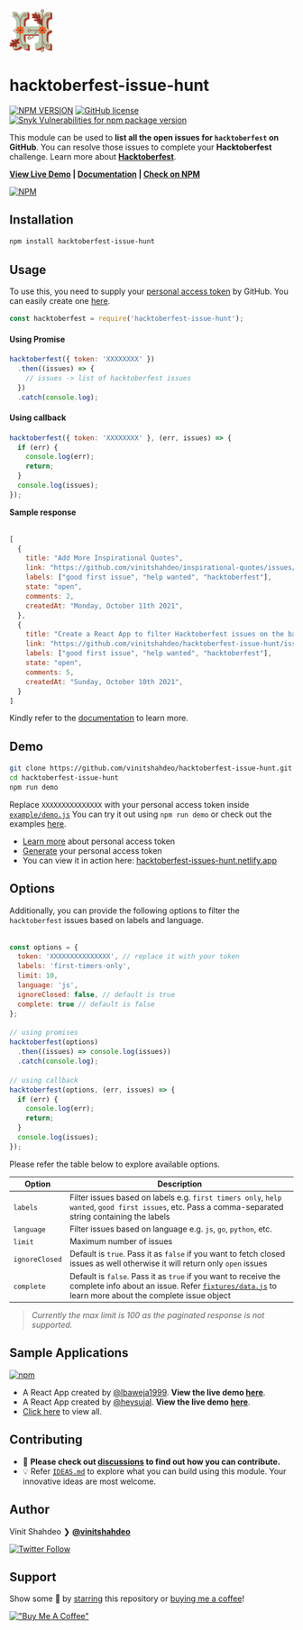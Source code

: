 <a href="https://vinitshahdeo.dev/hacktoberfest-2021">
  <img src="./assets/logo.png" width="15%" height="15%"/>
</a>

# hacktoberfest-issue-hunt 

[![NPM VERSION](http://img.shields.io/npm/v/hacktoberfest-issue-hunt.svg?style=flat&logo=npm)](https://www.npmjs.org/package/hacktoberfest-issue-hunt) [![GitHub license](https://img.shields.io/github/license/vinitshahdeo/inspirational-quotes.svg?style=flat&logo=github)](https://github.com/vinitshahdeo/inspirational-quotes/blob/master/LICENSE) [![Snyk Vulnerabilities for npm package version](https://img.shields.io/snyk/vulnerabilities/npm/hacktoberfest-issue-hunt.svg?color=9cf&logo=snyk)](https://www.npmjs.com/package/hacktoberfest-issue-hunt)

This module can be used to **list all the open issues for `hacktoberfest` on GitHub**. You can resolve those issues to complete your **Hacktoberfest** challenge. Learn more about **[Hacktoberfest](https://vinitshahdeo.dev/hacktoberfest-2021)**.

**[View Live Demo](https://hacktoberfest-issues-hunt.netlify.app/) | [Documentation](https://vinitshahdeo.github.io/hacktoberfest-issue-hunt/) | [Check on NPM](https://www.npmjs.com/package/hacktoberfest-issue-hunt)**

[![NPM](https://nodei.co/npm/hacktoberfest-issue-hunt.png?compact=true)](https://nodei.co/npm/hacktoberfest-issue-hunt/)

## Installation

```bash
npm install hacktoberfest-issue-hunt
```

## Usage

To use this, you need to supply your [personal access token](https://docs.github.com/en/authentication/keeping-your-account-and-data-secure/creating-a-personal-access-token) by GitHub. You can easily create one [here](https://github.com/settings/tokens/new?scopes=repo).

```js
const hacktoberfest = require('hacktoberfest-issue-hunt');
```

#### Using Promise

```js
hacktoberfest({ token: 'XXXXXXXX' })
  .then((issues) => {
    // issues -> list of hacktoberfest issues
  })
  .catch(console.log);
```

#### Using callback

```js
hacktoberfest({ token: 'XXXXXXXX' }, (err, issues) => {
  if (err) {
    console.log(err);
    return;
  }
  console.log(issues);
});

```

**Sample response**

```js

[
  {
    title: "Add More Inspirational Quotes",
    link: "https://github.com/vinitshahdeo/inspirational-quotes/issues/4",
    labels: ["good first issue", "help wanted", "hacktoberfest"],
    state: "open",
    comments: 2,
    createdAt: "Monday, October 11th 2021",
  },
  {
    title: "Create a React App to filter Hacktoberfest issues on the basis of languages and labels",
    link: "https://github.com/vinitshahdeo/hacktoberfest-issue-hunt/issues/1",
    labels: ["good first issue", "help wanted", "hacktoberfest"],
    state: "open",
    comments: 5,
    createdAt: "Sunday, October 10th 2021",
  }
]

```

Kindly refer to the [documentation](https://vinitshahdeo.github.io/hacktoberfest-issue-hunt/) to learn more.

## Demo

```bash
git clone https://github.com/vinitshahdeo/hacktoberfest-issue-hunt.git
cd hacktoberfest-issue-hunt
npm run demo
```

Replace `XXXXXXXXXXXXXXX` with your personal access token inside [`example/demo.js`](https://github.com/vinitshahdeo/hacktoberfest-issue-hunt/blob/main/example/demo.js#L3) You can try it out using `npm run demo` or check out the examples [here](./example/demo.js).

- [Learn more](https://docs.github.com/en/authentication/keeping-your-account-and-data-secure/creating-a-personal-access-token) about personal access token
- [Generate](https://github.com/settings/tokens/new?scopes=repo) your personal access token
- You can view it in action here: [hacktoberfest-issues-hunt.netlify.app](https://hacktoberfest-issues-hunt.netlify.app/)


## Options

Additionally, you can provide the following options to filter the `hacktoberfest` issues based on labels and language.

```js

const options = {
  token: 'XXXXXXXXXXXXXXX', // replace it with your token
  labels: 'first-timers-only',
  limit: 10,
  language: 'js',
  ignoreClosed: false, // default is true
  complete: true // default is false
};

// using promises
hacktoberfest(options)
  .then((issues) => console.log(issues))
  .catch(console.log);

// using callback
hacktoberfest(options, (err, issues) => {
  if (err) {
    console.log(err);
    return;
  }
  console.log(issues);
});

```

Please refer the table below to explore available options.

| Option  | Description  |
|---|---|
| `labels`  | Filter issues based on labels e.g. `first timers only`, `help wanted`, `good first issues`, etc. Pass a comma-separated string containing the labels  |
| `language` | Filter issues based on language e.g. `js`, `go`, `python`, etc.  |
| `limit`  | Maximum number of issues |
| `ignoreClosed`  | Default is `true`. Pass it as `false` if you want to fetch closed issues as well otherwise it will return only `open` issues |
| `complete`  | Default is `false`. Pass it as `true` if you want to receive the complete info about an issue. Refer [`fixtures/data.js`](./fixtures/data.js) to learn more about the complete issue object |

> _Currently the max limit is 100 as the paginated response is not supported._

## Sample Applications

[![npm](https://img.shields.io/npm/dy/hacktoberfest-issue-hunt.svg?logo=npm&color=yellow)](https://www.npmjs.com/package/hacktoberfest-issue-hunt)

* A React App created by [@lbaweja1999](https://github.com/lbaweja1999/hacktoberfest-issue-hunt-react-app). **View the live demo [here](https://hacktoberfest-issues-hunt.netlify.app/)**.
* A React App created by [@heysujal](https://github.com/heysujal/hacktoberfest-issue). **View the live demo [here](https://hacktoberfest-issues.netlify.app/)**.
* [Click here](https://github.com/vinitshahdeo/hacktoberfest-issue-hunt/network/dependents?dependent_type=REPOSITORY) to view all.

## Contributing

- 🚨 **Please check out [discussions](https://github.com/vinitshahdeo/hacktoberfest-issue-hunt/discussions/3) to find out how you can contribute.**
- 💡 Refer [`IDEAS.md`](./IDEAS.md) to explore what you can build using this module. Your innovative ideas are most welcome.

## Author

Vinit Shahdeo ❯ **[@vinitshahdeo](https://github.com/vinitshahdeo)**

[![Twitter Follow](https://img.shields.io/twitter/follow/Vinit_Shahdeo.svg?style=social)](https://twitter.com/Vinit_Shahdeo)

## Support

Show some 💙 by [starring](https://github.com/vinitshahdeo/hacktoberfest-issue-hunt/stargazers) this repository or [buying me a coffee](https://www.buymeacoffee.com/vinitshahdeo)!

[!["Buy Me A Coffee"](https://www.buymeacoffee.com/assets/img/custom_images/orange_img.png)](https://www.buymeacoffee.com/vinitshahdeo)

